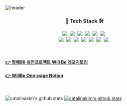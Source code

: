 <!--
### Hi there 👋

**catalinakim/catalinakim** is a ✨ _special_ ✨ repository because its `README.md` (this file) appears on your GitHub profile.

Here are some ideas to get you started:

- 🔭 I’m currently working on ...
- 🌱 I’m currently learning JAVA & Spring.
- 👯 I’m looking to collaborate on ...
- 🤔 I’m looking for help with ...
- 💬 Ask me about ...
- 📫 How to reach me: ...
- 😄 Pronouns: ...
- ⚡ Fun fact: ...
-->

![header](https://capsule-render.vercel.app/api?type=Waving&color=auto&height=200&section=header&text=KGH%20Developer&fontSize=50)




<h3 align="center">🔨 Tech Stack 🛠</h3>

<p align="center">
  <img src="https://img.shields.io/badge/Java-007396?style=for-the-badge&logo=Java&logoColor=white"/></a>&nbsp 
  <img src="https://img.shields.io/badge/Spring-6DB33F?style=for-the-badge&logo=Spring&logoColor=white"/>&nbsp
  <img src="https://img.shields.io/badge/SpringBoot-6DB33F?style=for-the-badge&logo=Spring&logoColor=white"/></a>&nbsp 
  <img src="https://img.shields.io/badge/aws-333664?style=for-the-badge&logo=amazon-aws&logoColor=white"/></a>&nbsp 
  <img src="https://img.shields.io/badge/S3-569A31?style=for-the-badge&logo=Amazon S3&logoColor=white"/></a>&nbsp 
  <img src="https://img.shields.io/badge/github-222324?style=for-the-badge&logo=github&logoColor=white">&nbsp
  <br>
  <img src="https://img.shields.io/badge/mysql-4479A1?style=for-the-badge&logo=mysql&logoColor=white">&nbsp
  <img src="https://img.shields.io/badge/mongoDB-47A248?style=for-the-badge&logo=MongoDB&logoColor=white">&nbsp
  <img src="https://img.shields.io/badge/Python-3766AB?style=for-the-badge&logo=Python&logoColor=white"/></a>&nbsp 
  <img src="https://img.shields.io/badge/Flask-0B2C4A?style=for-the-badge&logo=Flask&logoColor=white"/></a>&nbsp 
  <img src="https://img.shields.io/badge/html5-E34F26?style=for-the-badge&logo=html5&logoColor=white">&nbsp 
  <img src="https://img.shields.io/badge/Javascript-ffb13b?style=for-the-badge&logo=javascript&logoColor=white"/></a>&nbsp 
  <img src="https://img.shields.io/badge/css-1572B6?style=for-the-badge&logo=css3&logoColor=white"/></a>&nbsp 
  <br>

</p>

<br>

#### [👉 항해99 실전프로젝트 Will Be 레포지토리](https://github.com/catalinakim/willbe-spring-backend)
#### [👉 WillBe One-page Notion](https://hail-hail-3dd.notion.site/Will-BE-ca9a01e3574e43619e99192400b776dd)


<br>
<p align="center">

</p>

![catalinakim's github stats](https://github-readme-stats.vercel.app/api?username=catalinakim&show_icons=true)
[![catalinakim's github stats](https://github-readme-stats.vercel.app/api/top-langs/?username=catalinakim&show_icons=true&hide_border=true&title_color=004386&icon_color=004386&layout=compact)](https://github.com/catalinakim)

